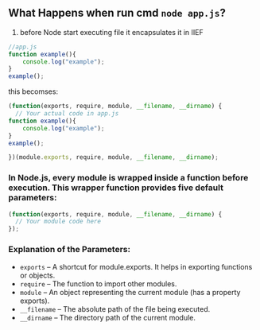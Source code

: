 ## What Happens when run cmd `node app.js`?

1. before Node start executing file it encapsulates it in IIEF
```js
//app.js
function example(){
    console.log("example");
}
example();
```
this becomses:
```js
(function(exports, require, module, __filename, __dirname) {
  // Your actual code in app.js
function example(){
    console.log("example");
}
example();

})(module.exports, require, module, __filename, __dirname);
```
### In Node.js, every module is wrapped inside a function before execution. This wrapper function provides five default parameters:
```js
(function(exports, require, module, __filename, __dirname) {
  // Your module code here
});
```
### Explanation of the Parameters:
- `exports` – A shortcut for module.exports. It helps in exporting functions or objects.
- `require` – The function to import other modules.
- `module` – An object representing the current module (has a  property exports).
- `__filename` – The absolute path of the file being executed.
- `__dirname` – The directory path of the current module.